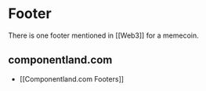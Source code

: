 # Footer
There is one footer mentioned in [[Web3]] for a memecoin.
## componentland.com
- [[Componentland.com Footers]]